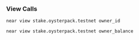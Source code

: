 ### View Calls
```shell
near view stake.oysterpack.testnet owner_id

near view stake.oysterpack.testnet owner_balance
```
